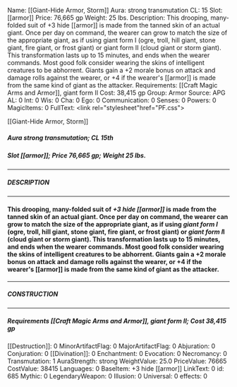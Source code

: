 Name: [[Giant-Hide Armor, Storm]]
Aura: strong transmutation
CL: 15
Slot: [[armor]]
Price: 76,665 gp
Weight: 25 lbs.
Description: This drooping, many-folded suit of +3 hide [[armor]] is made from the tanned skin of an actual giant. Once per day on command, the wearer can grow to match the size of the appropriate giant, as if using giant form I (ogre, troll, hill giant, stone giant, fire giant, or frost giant) or giant form II (cloud giant or storm giant). This transformation lasts up to 15 minutes, and ends when the wearer commands. Most good folk consider wearing the skins of intelligent creatures to be abhorrent. Giants gain a +2 morale bonus on attack and damage rolls against the wearer, or +4 if the wearer's [[armor]] is made from the same kind of giant as the attacker.
Requirements: [[Craft Magic Arms and Armor]], giant form II
Cost: 38,415 gp
Group: Armor
Source: APG
AL: 0
Int: 0
Wis: 0
Cha: 0
Ego: 0
Communication: 0
Senses: 0
Powers: 0
MagicItems: 0
FullText: <link rel="stylesheet"href="PF.css"><div class="heading"><p class="alignleft">[[Giant-Hide Armor, Storm]]</p><div style="clear: both;"></div></div><div><h5><b>Aura </b>strong transmutation; <b>CL </b>15th</h5><h5><b>Slot </b>[[armor]]; <b>Price </b>76,665 gp; <b>Weight </b>25 lbs.</h5></div><hr/><div><h5><b>DESCRIPTION</b></h5></div><hr/><div><h4><p>This drooping, many-folded suit of <i>+3 hide [[armor]]</i> is made from the tanned skin of an actual giant. Once per day on command, the wearer can grow to match the size of the appropriate giant, as if using <i>giant form I</i> (ogre, troll, hill giant, stone giant, fire giant, or frost giant) or <i>giant form I</i>I (cloud giant or storm giant). This transformation lasts up to 15 minutes, and ends when the wearer commands. Most good folk consider wearing the skins of intelligent creatures to be abhorrent. Giants gain a +2 morale bonus on attack and damage rolls against the wearer, or +4 if the wearer's [[armor]] is made from the same kind of giant as the attacker.</p></h4></div><hr/><div><h5><b>CONSTRUCTION</b></h5></div><hr/><div><h5><b>Requirements </b>[[Craft Magic Arms and Armor]], <i>giant form II</i>; <b>Cost </b>38,415 gp</h5></div>
[[Destruction]]: 0
MinorArtifactFlag: 0
MajorArtifactFlag: 0
Abjuration: 0
Conjuration: 0
[[Divination]]: 0
Enchantment: 0
Evocation: 0
Necromancy: 0
Transmutation: 1
AuraStrength: strong
WeightValue: 25.0
PriceValue: 76665
CostValue: 38415
Languages: 0
BaseItem: +3 hide [[armor]]
LinkText: 0
id: 685
Mythic: 0
LegendaryWeapon: 0
Illusion: 0
Universal: 0
effects: 0
